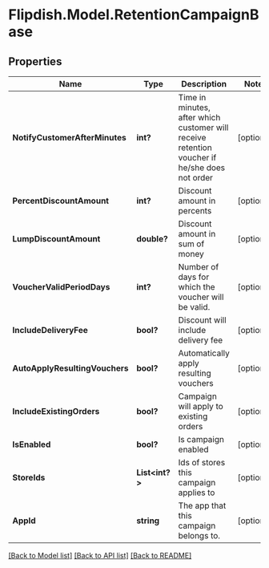 # Flipdish.Model.RetentionCampaignBase
## Properties

Name | Type | Description | Notes
------------ | ------------- | ------------- | -------------
**NotifyCustomerAfterMinutes** | **int?** | Time in minutes, after which customer will receive retention voucher if he/she does not order | [optional] 
**PercentDiscountAmount** | **int?** | Discount amount in percents | [optional] 
**LumpDiscountAmount** | **double?** | Discount amount in sum of money | [optional] 
**VoucherValidPeriodDays** | **int?** | Number of days for which the voucher will be valid. | [optional] 
**IncludeDeliveryFee** | **bool?** | Discount will include delivery fee | [optional] 
**AutoApplyResultingVouchers** | **bool?** | Automatically apply resulting vouchers | [optional] 
**IncludeExistingOrders** | **bool?** | Campaign will apply to existing orders | [optional] 
**IsEnabled** | **bool?** | Is campaign enabled | [optional] 
**StoreIds** | **List&lt;int?&gt;** | Ids of stores this campaign applies to | [optional] 
**AppId** | **string** | The app that this campaign belongs to. | [optional] 

[[Back to Model list]](../README.md#documentation-for-models) [[Back to API list]](../README.md#documentation-for-api-endpoints) [[Back to README]](../README.md)


